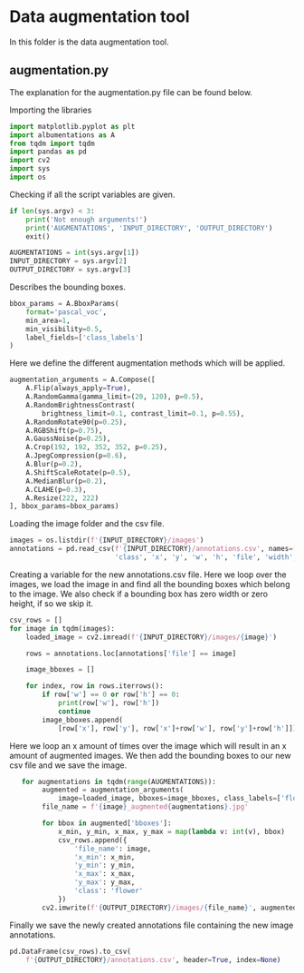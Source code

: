 # Data augmentation tool
In this folder is the data augmentation tool.

## augmentation.py
The explanation for the augmentation.py file can be found below.

Importing the libraries
```python
import matplotlib.pyplot as plt
import albumentations as A
from tqdm import tqdm
import pandas as pd
import cv2
import sys
import os
```

Checking if all the script variables are given.
```python
if len(sys.argv) < 3:
    print('Not enough arguments!')
    print('AUGMENTATIONS', 'INPUT_DIRECTORY', 'OUTPUT_DIRECTORY')
    exit()

AUGMENTATIONS = int(sys.argv[1])
INPUT_DIRECTORY = sys.argv[2]
OUTPUT_DIRECTORY = sys.argv[3]
```

Describes the bounding boxes.
```python
bbox_params = A.BboxParams(
    format='pascal_voc',
    min_area=1,
    min_visibility=0.5,
    label_fields=['class_labels']
)
```

Here we define the different augmentation methods which will be applied.
```python
augmentation_arguments = A.Compose([
    A.Flip(always_apply=True),
    A.RandomGamma(gamma_limit=(20, 120), p=0.5),
    A.RandomBrightnessContrast(
        brightness_limit=0.1, contrast_limit=0.1, p=0.55),
    A.RandomRotate90(p=0.25),
    A.RGBShift(p=0.75),
    A.GaussNoise(p=0.25),
    A.Crop(192, 192, 352, 352, p=0.25),
    A.JpegCompression(p=0.6),
    A.Blur(p=0.2),
    A.ShiftScaleRotate(p=0.5),
    A.MedianBlur(p=0.2),
    A.CLAHE(p=0.3),
    A.Resize(222, 222)
], bbox_params=bbox_params)
```

Loading the image folder and the csv file.
```python
images = os.listdir(f'{INPUT_DIRECTORY}/images')
annotations = pd.read_csv(f'{INPUT_DIRECTORY}/annotations.csv', names=[
                          'class', 'x', 'y', 'w', 'h', 'file', 'width', 'height'], header=None)
```

Creating a variable for the new annotations.csv file. Here we loop over the images, we load the image in and find all the bounding boxes which belong to the image. We also check if a bounding box has zero width or zero height, if so we skip it.
```python
csv_rows = []
for image in tqdm(images):
    loaded_image = cv2.imread(f'{INPUT_DIRECTORY}/images/{image}')

    rows = annotations.loc[annotations['file'] == image]

    image_bboxes = []

    for index, row in rows.iterrows():
        if row['w'] == 0 or row['h'] == 0:
            print(row['w'], row['h'])
            continue
        image_bboxes.append(
            [row['x'], row['y'], row['x']+row['w'], row['y']+row['h']])
```

Here we loop an x amount of times over the image which will result in an x amount of augmented images. We then add the bounding boxes to our new csv file and we save the image.
```python
   for augmentations in tqdm(range(AUGMENTATIONS)):
        augmented = augmentation_arguments(
            image=loaded_image, bboxes=image_bboxes, class_labels=['flower']*len(image_bboxes))
        file_name = f'{image}_augmented{augmentations}.jpg'

        for bbox in augmented['bboxes']:
            x_min, y_min, x_max, y_max = map(lambda v: int(v), bbox)
            csv_rows.append({
                'file_name': image,
                'x_min': x_min,
                'y_min': y_min,
                'x_max': x_max,
                'y_max': y_max,
                'class': 'flower'
            })
        cv2.imwrite(f'{OUTPUT_DIRECTORY}/images/{file_name}', augmented['image'])
```

Finally we save the newly created annotations file containing the new image annotations.
```python
pd.DataFrame(csv_rows).to_csv(
    f'{OUTPUT_DIRECTORY}/annotations.csv', header=True, index=None)
```